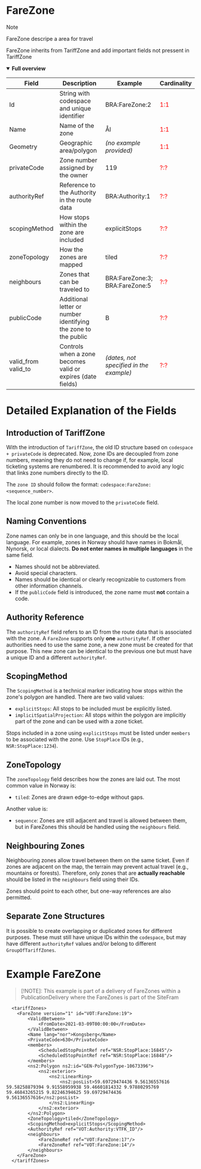 # FareZone

>[!NOTE] 
>FareZone descripe a area for travel
>
>FareZone inherits from TariffZone and add important fields not pressent in TariffZone

<details open>
<summary>
  <b>Full overview</b>
</summary>

| **Field**|**Description** |**Example**|**Cardinality**| 
|-|-|-|-|
|Id| String with codespace and unique identifier|BRA:FareZone:2|<font color="red"> 1:1|
|Name|Name of the zone| Ål|<font color="red"> 1:1|
|Geometry|Geographic area/polygon|*(no example provided)*|<font color="red"> 1:1|
|privateCode|Zone number assigned by the owner| 119|<font color="red"> ?:?|
|authorityRef|Reference to the Authority in the route data|BRA:Authority:1|<font color="red"> ?:?|
|scopingMethod|How stops within the zone are included|explicitStops|<font color="red"> ?:?|
|zoneTopology| How the zones are mapped|tiled|<font color="red"> ?:?|
|neighbours|Zones that can be traveled to|BRA:FareZone:3; BRA:FareZone:5|<font color="red"> ?:?|
|publicCode|Additional letter or number identifying the zone to the public|B|<font color="red"> ?:?|
|valid_from  valid_to|Controls when a zone becomes valid or expires (date fields)|*(dates, not specified in the example)*|<font color="red"> ?:?|

</details>

# Detailed Explanation of the Fields

## Introduction of TariffZone

With the introduction of `TariffZone`, the old ID structure based on `codespace + privateCode` is deprecated. Now, zone IDs are decoupled from zone numbers, meaning they do not need to change if, for example, local ticketing systems are renumbered. It is recommended to avoid any logic that links zone numbers directly to the ID.

The `zone ID` should follow the format: `codespace:FareZone:<sequence_number>`.

The local zone number is now moved to the `privateCode` field.

## Naming Conventions

Zone names can only be in one language, and this should be the local language. For example, zones in Norway should have names in Bokmål, Nynorsk, or local dialects. **Do not enter names in multiple languages** in the same field.

- Names should not be abbreviated.
- Avoid special characters.
- Names should be identical or clearly recognizable to customers from other information channels.
- If the `publicCode` field is introduced, the zone name must **not** contain a code.

## Authority Reference

The `authorityRef` field refers to an ID from the route data that is associated with the zone. A `FareZone` supports only **one** `authorityRef`. If other authorities need to use the same zone, a new zone must be created for that purpose. This new zone can be identical to the previous one but must have a unique ID and a different `authorityRef`.

## ScopingMethod

The `ScopingMethod` is a technical marker indicating how stops within the zone's polygon are handled. There are two valid values:

- `explicitStops`: All stops to be included must be explicitly listed.
- `implicitSpatialProjection`: All stops within the polygon are implicitly part of the zone and can be used with a zone ticket.

Stops included in a zone using `explicitStops` must be listed under `members` to be associated with the zone. Use `StopPlace` IDs (e.g., `NSR:StopPlace:1234`).

## ZoneTopology

The `zoneTopology` field describes how the zones are laid out. The most common value in Norway is:

- `tiled`: Zones are drawn edge-to-edge without gaps.

Another value is:

- `sequence`: Zones are still adjacent and travel is allowed between them, but in FareZones this should be handled using the `neighbours` field.

## Neighbouring Zones

Neighbouring zones allow travel between them on the same ticket. Even if zones are adjacent on the map, the terrain may prevent actual travel (e.g., mountains or forests). Therefore, only zones that are **actually reachable** should be listed in the `neighbours` field using their IDs. 

Zones should point to each other, but one-way references are also permitted.

## Separate Zone Structures

It is possible to create overlapping or duplicated zones for different purposes. These must still have unique IDs within the `codespace`, but may have different `authorityRef` values and/or belong to different `GroupOfTariffZones`.


# Example FareZone
>[!NOTE]: This example is part of a delivery of FareZones within a PublicationDelivery where the FareZones is part of the SiteFram

      <tariffZones>
        <FareZone version="1" id="VOT:FareZone:19">
            <ValidBetween>
                <FromDate>2021-03-09T00:00:00</FromDate>
            </ValidBetween>
            <Name lang="nor">Kongsberg</Name>
            <PrivateCode>630</PrivateCode>
            <members>
                <ScheduledStopPointRef ref="NSR:StopPlace:16845"/>
                <ScheduledStopPointRef ref="NSR:StopPlace:16848"/>
            </members>
            <ns2:Polygon ns2:id="GEN-PolygonType-10673396">
                <ns2:exterior>
                    <ns2:LinearRing>
                        <ns2:posList>59.69729474436 9.56136557616  59.58258879394 9.91558959938 59.46601814332 9.97880295769 59.46843265215 9.82246394625 59.69729474436 9.56136557616</ns2:posList>
                    </ns2:LinearRing>
                </ns2:exterior>
            </ns2:Polygon>
            <ZoneTopology>tiled</ZoneTopology>
            <ScopingMethod>explicitStops</ScopingMethod>
            <AuthorityRef ref="VOT:Authority:VTFK_ID"/>
            <neighbours>
                <FareZoneRef ref="VOT:FareZone:17"/>
                <FareZoneRef ref="VOT:FareZone:14"/>
            </neighbours>
        </FareZone>
      </tariffZones>
